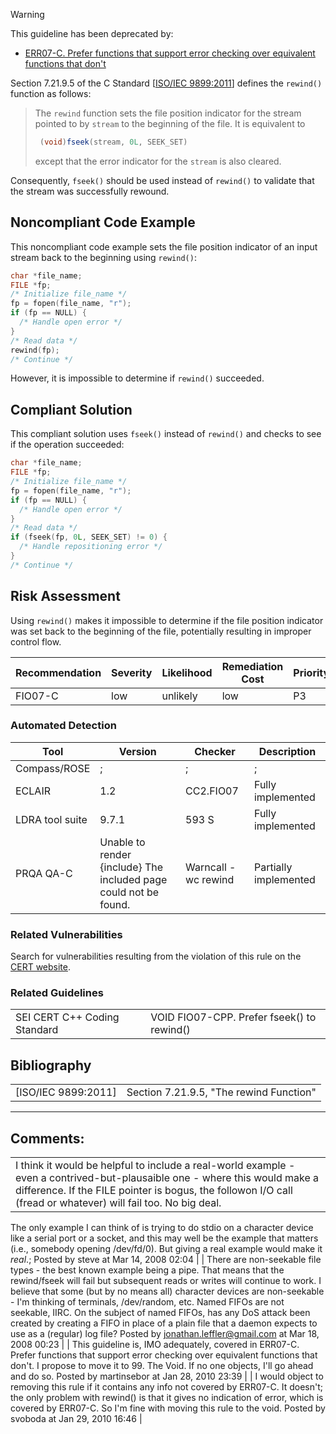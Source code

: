 > [!warning]  
>
> This guideline has been deprecated by:
>
> -   [ERR07-C. Prefer functions that support error checking over equivalent functions that don't](ERR07-C_%20Prefer%20functions%20that%20support%20error%20checking%20over%20equivalent%20functions%20that%20don't)

Section 7.21.9.5 of the C Standard \[[ISO/IEC 9899:2011](https://www.securecoding.cert.org/confluence/display/seccode/AA.+Bibliography#AABibliography-ISOIEC9899-2011)\] defines the `rewind()` function as follows:
> The `rewind` function sets the file position indicator for the stream pointed to by `stream` to the beginning of the file. It is equivalent to
>
> ``` java
>  (void)fseek(stream, 0L, SEEK_SET) 
> ```
>
> except that the error indicator for the `stream` is also cleared.

Consequently, `fseek()` should be used instead of `rewind()` to validate that the stream was successfully rewound.
## Noncompliant Code Example
This noncompliant code example sets the file position indicator of an input stream back to the beginning using `rewind()`:
``` c
char *file_name;
FILE *fp;
/* Initialize file_name */
fp = fopen(file_name, "r");
if (fp == NULL) {
  /* Handle open error */
}
/* Read data */
rewind(fp);
/* Continue */
```
However, it is impossible to determine if `rewind()` succeeded.
## Compliant Solution
This compliant solution uses `fseek()` instead of `rewind()` and checks to see if the operation succeeded:
``` c
char *file_name;
FILE *fp;
/* Initialize file_name */
fp = fopen(file_name, "r");
if (fp == NULL) {
  /* Handle open error */
}
/* Read data */
if (fseek(fp, 0L, SEEK_SET) != 0) {
  /* Handle repositioning error */
}
/* Continue */
```
## Risk Assessment
Using `rewind()` makes it impossible to determine if the file position indicator was set back to the beginning of the file, potentially resulting in improper control flow.

| Recommendation | Severity | Likelihood | Remediation Cost | Priority | Level |
| ----|----|----|----|----|----|
| FIO07-C | low | unlikely | low | P3 | L3 |

### Automated Detection

| Tool | Version | Checker | Description |
| ----|----|----|----|
| Compass/ROSE | ; | ; | ; |
| ECLAIR | 1.2 | CC2.FIO07 | Fully implemented |
| LDRA tool suite | 9.7.1 | 593 S | Fully implemented |
| PRQA QA-C | Unable to render {include} The included page could not be found. | Warncall -wc rewind | Partially implemented |

### Related Vulnerabilities
Search for vulnerabilities resulting from the violation of this rule on the [CERT website](https://www.kb.cert.org/vulnotes/bymetric?searchview&query=FIELD+KEYWORDS+contains+FIO07-C).
### Related Guidelines

|  |  |
| ----|----|
| SEI CERT C++ Coding Standard | VOID FIO07-CPP. Prefer fseek() to rewind() |

## Bibliography

|  |  |
| ----|----|
| [ISO/IEC 9899:2011] | Section 7.21.9.5, "The rewind Function" |

------------------------------------------------------------------------
[](https://www.securecoding.cert.org/confluence/display/seccode/FIO06-C.+Create+files+with+appropriate+access+permissions?showChildren=false&showComments=false) [](https://www.securecoding.cert.org/confluence/pages/viewpage.action?pageId=1040) [](https://www.securecoding.cert.org/confluence/display/seccode/FIO08-C.+Take+care+when+calling+remove()+on+an+open+file?showChildren=false&showComments=false)
## Comments:

|  |
| ----|
| I think it would be helpful to include a real-world example - even a contrived-but-plausaible one - where this would make a difference. If the FILE pointer is bogus, the followon I/O call (fread or whatever) will fail too. No big deal.
The only example I can think of is trying to do stdio on a character device like a serial port or a socket, and this may well be the example that matters (i.e., somebody opening /dev/fd/0).
But giving a real example would make it *real*.;
                                        Posted by steve at Mar 14, 2008 02:04
                                     |
| There are non-seekable file types - the best known example being a pipe.  That means that the rewind/fseek will fail but subsequent reads or writes will continue to work. I believe that some (but by no means all) character devices are non-seekable - I'm thinking of terminals, /dev/random, etc.  Named FIFOs are not seekable, IIRC.
On the subject of named FIFOs, has any DoS attack been created by creating a FIFO in place of a plain file that a daemon expects to use as a (regular) log file?
                                        Posted by jonathan.leffler@gmail.com at Mar 18, 2008 00:23
                                     |
| This guideline is, IMO adequately, covered in ERR07-C. Prefer functions that support error checking over equivalent functions that don't. I propose to move it to 99. The Void. If no one objects, I'll go ahead and do so.
                                        Posted by martinsebor at Jan 28, 2010 23:39
                                     |
| I would object to removing this rule if it contains any info not covered by ERR07-C. It doesn't; the only problem with rewind() is that it gives no indication of error, which is covered by ERR07-C. So I'm fine with moving this rule to the void.
                                        Posted by svoboda at Jan 29, 2010 16:46
                                     |

